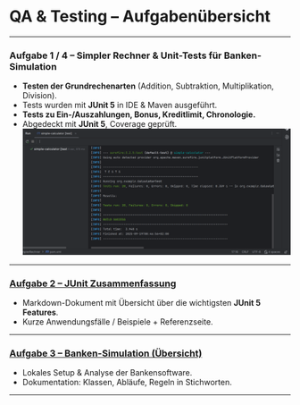 # QA & Testing – Aufgabenübersicht

---

### Aufgabe 1 / 4 – Simpler Rechner & Unit-Tests für Banken-Simulation
- **Testen der Grundrechenarten** (Addition, Subtraktion, Multiplikation, Division).  
- Tests wurden mit **JUnit 5** in IDE & Maven ausgeführt.  
- **Tests zu Ein-/Auszahlungen, Bonus, Kreditlimit, Chronologie.**  
- Abgedeckt mit **JUnit 5**, Coverage geprüft.  
![alt text](screenshot.png)


---

### [Aufgabe 2 – JUnit Zusammenfassung](./aufgabe_2.md)
- Markdown-Dokument mit Übersicht über die wichtigsten **JUnit 5 Features**.  
- Kurze Anwendungsfälle / Beispiele + Referenzseite.

---

### [Aufgabe 3 – Banken-Simulation (Übersicht)](./aufgabe_3.md)
- Lokales Setup & Analyse der Bankensoftware.  
- Dokumentation: Klassen, Abläufe, Regeln in Stichworten.

---